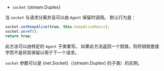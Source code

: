 <!-- YAML
added: v8.1.0
-->

* `socket` {stream.Duplex}

当 `socket` 与请求分离并且可以由 `Agent` 保留时调用。 
默认行为是：

```js
socket.setKeepAlive(true, this.keepAliveMsecs);
socket.unref();
return true;
```

此方法可以由特定的 `Agent` 子类重写。 
如果此方法返回一个假值，则将销毁套接字而不是将其保留以用于下一个请求。

`socket` 参数可以是 {net.Socket}（{stream.Duplex} 的子类）的实例。


